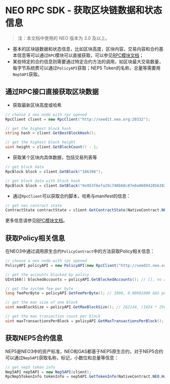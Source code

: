 # NEO RPC SDK - 获取区块链数据和状态信息

> 注：本文档中使用的 NEO 版本为 3.0 及以上。

- 基本的区块链数据和状态信息，比如区块高度，区块内容，交易内容和合约基本信息等可以通过`RPC`模块可以直接获取，可以参见[RPC模块文档](rpc.md)；
- 某些特定的合约信息则需要通过特定合约方法的调用，如区块最大交易数量，每字节系统费可以通过`PolicyAPI`获取；NEP5 Token的名称，总量等需要用`Nep5API`获取。


## 通过RPC接口直接获取区块数据

- 获取最新区块高度或哈希

```c#
// choose a neo node with rpc opened
RpcClient client = new RpcClient("http://seed1t.neo.org:20332");

// get the highest block hash
string hash = client.GetBestBlockHash();

// get the highest block height
uint height = client.GetBlockCount() - 1;
```

- 获取某个区块内具体数据，包括交易列表等

```c#
// get block data
RpcBlock block = client.GetBlock("166396");

// get block data with block hash
RpcBlock block = client.GetBlock("0x953f6efa29c740b68c87e0a060942056382a6912a0ddeddc2f6641acb92d9700");
```

- 通过`RpcClient`可以获取合约脚本，哈希与manifest的信息：

```c#
// get neo contract state
ContractState contractState = client.GetContractState(NativeContract.NEO.Hash.ToString());
```

更多信息请参见[RPC模块文档](rpc.md)。

## 获取Policy相关信息

在NEO3中通过调用原生合约`PolicyContract`中的方法获取Policy相关信息：

```c#
// choose a neo node with rpc opened
PolicyAPI policyAPI = new PolicyAPI(new RpcClient("http://seed1t.neo.org:20332"));

// get the accounts blocked by policy
UInt160[] blockedAccounts = policyAPI.GetBlockedAccounts(); // [], no account is blocked by now

// get the system fee per byte
long feePerByte = policyAPI.GetFeePerByte(); // 1000, 0.00001000 GAS per byte

// get the max size of one block
uint maxBlockSize = policyAPI.GetMaxBlockSize(); // 262144, (1024 * 256) bytes one block

// get the max transaction count per block
uint maxTransactionsPerBlock = policyAPI.GetMaxTransactionsPerBlock(); // 512, max 512 transactions one block
```

## 获取NEP5合约信息

NEP5是NEO3中的资产标准，NEO和GAS都基于NEP5原生合约，对于NEP5合约可以通过`Nep5API`获取名称，标记，小数位和总量等信息：

```c#
// get nep5 token info
Nep5API nep5API = new Nep5API(client);
RpcNep5TokenInfo tokenInfo = nep5API.GetTokenInfo(NativeContract.NEO.Hash);
```
